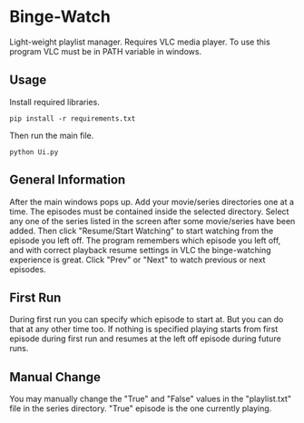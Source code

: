 # Binge-Watch
Light-weight playlist manager. Requires VLC media player. To use this program VLC must be in PATH variable in windows.


## Usage
Install required libraries.
```
pip install -r requirements.txt
```
Then run the main file.
```
python Ui.py
```

## General Information
After the main windows pops up. Add your movie/series directories one at a time. The episodes must be contained inside the selected directory.
Select any one of the series listed in the screen after some movie/series have been added. Then click "Resume/Start Watching" to start watching
from the episode you left off. The program remembers which episode you left off, and with correct playback resume settings in VLC the binge-watching experience is great. Click "Prev" or "Next" to watch
previous or next episodes. 

## First Run
During first run you can specify which episode to start at. But you can do that at any other time too. If nothing is specified playing starts from first episode during 
first run and resumes at the left off episode during future runs.

## Manual Change
You may manually change the "True" and "False" values in the "playlist.txt" file in the series directory. "True" episode is the one currently playing.